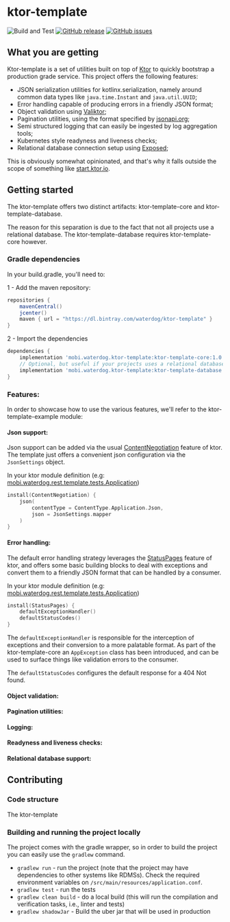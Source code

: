 # ktor-template

![Build and Test](https://github.com/waterdog-oss/ktor-template/workflows/Build%20and%20Test/badge.svg)
[![GitHub release](https://img.shields.io/github/release/aanciaes/ktor-template.svg)](https://github.com/aanciaes/ktor-template/releases/latest)
[![GitHub issues](https://img.shields.io/github/issues/aanciaes/ktor-template.svg)](https://github.com/aanciaes/ktor-template/issues/)

## What you are getting
Ktor-template is a set of utilities built on top of [Ktor](https://ktor.io) to quickly bootstrap a production grade service.
This project offers the following features:

* JSON serialization utilities for kotlinx.serialization, namely around common data types like `java.time.Instant` and 
`java.util.UUID`;
* Error handling capable of producing errors in a friendly JSON format;
* Object validation using [Valiktor](https://github.com/valiktor/valiktor);
* Pagination utilities, using the format specified by [jsonapi.org](https://jsonapi.org);
* Semi structured logging that can easily be ingested by log aggregation tools;
* Kubernetes style readyness and liveness checks;
* Relational database connection setup using [Exposed](https://github.com/JetBrains/Exposed);

This is obviously somewhat opinionated, and that's why it falls outside the scope of something like [start.ktor.io](https://start.ktor.io).

## Getting started

The ktor-template offers two distinct artifacts: ktor-template-core and ktor-template-database.

The reason for this separation is due to the fact that not all projects use a relational database. 
The ktor-template-database requires ktor-template-core however. 

### Gradle dependencies
In your build.gradle, you'll need to:

1 - Add the maven repository:
```groovy
repositories {
    mavenCentral()
    jcenter()
    maven { url = "https://dl.bintray.com/waterdog/ktor-template" }
}
```

2 - Import the dependencies
```groovy
dependencies {
    implementation 'mobi.waterdog.ktor-template:ktor-template-core:1.0.0'
    // Optional, but useful if your projects uses a relational database 
    implementation 'mobi.waterdog.ktor-template:ktor-template-database:1.0.0' 
}
```

### Features:
In order to showcase how to use the various features, we'll refer to the ktor-template-example module:

#### Json support:
Json support can be added via the usual [ContentNegotiation](https://ktor.io/docs/serialization-converter.html#configuration)
feature of ktor. The template just offers a convenient json configuration via the `JsonSettings` object.

In your ktor module definition (e.g: [mobi.waterdog.rest.template.tests.Application](https://github.com/waterdog-oss/ktor-template/blob/development/ktor-template-example/src/main/kotlin/mobi/waterdog/rest/template/tests/Application.kt))
```kotlin
install(ContentNegotiation) {
    json(
        contentType = ContentType.Application.Json,
        json = JsonSettings.mapper
    )
}
```

#### Error handling:
The default error handling strategy leverages the [StatusPages](https://ktor.io/docs/guides-api.html#statuspages) feature of ktor, and offers some basic building blocks to
deal with exceptions and convert them to a friendly JSON format that can be handled by a consumer.

In your ktor module definition (e.g: [mobi.waterdog.rest.template.tests.Application](https://github.com/waterdog-oss/ktor-template/blob/development/ktor-template-example/src/main/kotlin/mobi/waterdog/rest/template/tests/Application.kt))
```kotlin
install(StatusPages) {
    defaultExceptionHandler()
    defaultStatusCodes()
}
```

The `defaultExceptionHandler` is responsible for the interception of exceptions and their conversion to a more palatable format.
As part of the ktor-template-core an `AppException` class has been introduced, and can be used to surface things like validation errors to the consumer.

The `defaultStatusCodes` configures the default response for a 404 Not found.

#### Object validation:


#### Pagination utilities:

#### Logging:

#### Readyness and liveness checks:

#### Relational database support:

## Contributing

### Code structure
The ktor-template 

### Building and running the project locally
The project comes with the gradle wrapper, so in order to build the project you can easily use the `gradlew` command.

* `gradlew run` - run the project (note that the project may have dependencies to other systems like RDMSs). Check the 
required environment variables on `/src/main/resources/application.conf`.
* `gradlew test` - run the tests
* `gradlew clean build` - do a local build (this will run the compilation and verification tasks, i.e., linter and tests)
* `gradlew shadowJar` - Build the uber jar that will be used in production

